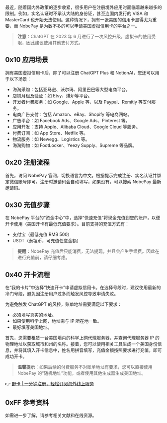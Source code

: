 最近，随着国内外政策的逐步收紧，很多用户在注册境外应用时面临着越来越多的限制。例如，实名认证时不承认大陆的身份证，甚至连国内发行的 VISA 和 MasterCard 也开始无法使用。这种情况下，拥有一张美国的信用卡显得尤为重要，而 NobePay 是为数不多的可以申请美国虚拟信用卡的平台之一。

> **注意**：ChatGPT 在 2023 年 6 月进行了一次风控升级，虚拟卡的使用受限，因此建议使用其他支付方式。

## 0x10 应用场景

拥有美国虚拟信用卡后，除了可以注册 ChatGPT Plus 和 NotionAI，您还可以用于以下场景：

- 海淘采购：包括亚马逊、沃尔玛、阿里巴巴等大型电商平台。
- 店铺月租及验证：如 Etsy、煤炉等平台。
- 开发者付费服务：如 Google、Apple 等，以及 Paypal、Remitly 等支付服务。
- 电商广告支付：包括 Amazon、eBay、Shopify 等电商网站。
- 广告平台：如 Facebook Ads、Google Ads、Pinterest 等。
- 应用开发：支持 Apple、Alibaba Cloud、Google Cloud 等服务。
- 付费订阅：如 App Store、Netflix 等。
- 物流服务：如 Newegg、Logistics 等。
- 海淘购物：如 FootLocker、Yeezy Supply、Supreme 等品牌。

## 0x20 注册流程

首先，访问 NobePay 官网，切换语言为中文。根据提示完成注册、实名认证并绑定微信账号即可。注册时邀请码会自动填写，如果没有，可以搜索 NobePay 最新邀请码。

## 0x30 充值步骤

在 NobePay 平台的“资金中心”中，选择“快速充值”将现金充值到您的账户，以便开卡使用（美国开卡有最低充值要求）。目前支持的充值方式有：

- 支付宝（最低充值 RMB 500）
- USDT（泰坦币，可充值任意金额）

> **提醒**：NobePay 充值后只能消费，无法提现，并且会产生手续费。因此在进行充值前，请仔细考虑。

## 0x40 开卡流程

在“我的卡片”中选择“快速开卡”申请虚拟信用卡。在选择号段时，建议使用最新的冷门号段，避免因注册用户过多而触发风控导致申请失败。

为避免触发 ChatGPT 的风控，账单地址需要满足以下要求：

- 必须填写真实的地址。
- 如果使用科学上网，地址需与 IP 所在地一致。
- 最好填写美国地址。

首先，您需要租赁一台美国境内的科学上网代理服务器，并查询代理服务器 IP 的物理地址以获取城市和州的名称。接着，您可以使用相关工具生成一个美国身份信息，并将其填入开卡信息中，姓名用拼音填写，充值金额按照要求进行充值，即可成功开卡。

> **温馨提示**：如果后续的付费服务不对账单地址有要求，您可以直接使用 NobePay 的“随机地址”功能，或者使用其他生成器生成美国地址。

👉 [野卡 | 一分钟注册，轻松订阅海外线上服务](https://bit.ly/bewildcard)

## 0xFF 参考资料

如需进一步了解，请参考相关文献和在线资源。
